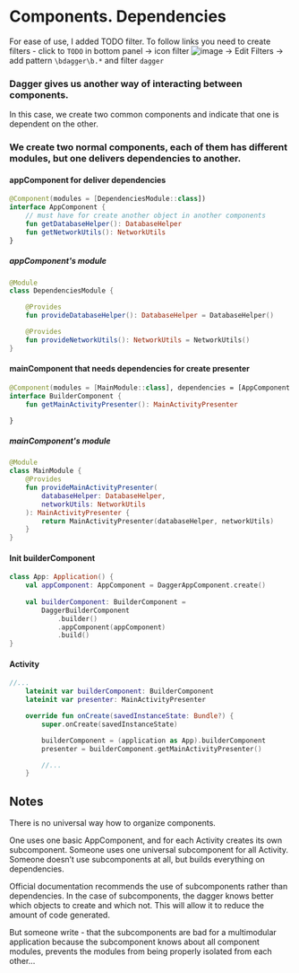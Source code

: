 # Components. Dependencies

For ease of use, I added TODO filter. To follow links you need to create filters - click to `TODO`
in bottom panel -> icon
filter ![image](https://user-images.githubusercontent.com/121166010/214673108-b36497d7-85a4-4086-8beb-c6e8dbe297ad.png)
-> Edit Filters -> add pattern `\bdagger\b.*` and filter `dagger`

### Dagger gives us another way of interacting between components.
In this case, we create two common components and indicate that one is dependent on the other.

### We create two normal components, each of them has different modules, but one delivers dependencies to another.

#### appComponent for deliver dependencies
```kotlin
@Component(modules = [DependenciesModule::class])
interface AppComponent {
    // must have for create another object in another components
    fun getDatabaseHelper(): DatabaseHelper
    fun getNetworkUtils(): NetworkUtils
}
```
##### appComponent's module
```kotlin
@Module
class DependenciesModule {

    @Provides
    fun provideDatabaseHelper(): DatabaseHelper = DatabaseHelper()

    @Provides
    fun provideNetworkUtils(): NetworkUtils = NetworkUtils()
}
```


#### mainComponent that needs dependencies for create presenter
```kotlin
@Component(modules = [MainModule::class], dependencies = [AppComponent::class])
interface BuilderComponent {
    fun getMainActivityPresenter(): MainActivityPresenter

}
```

##### mainComponent's module
```kotlin
@Module
class MainModule {
    @Provides
    fun provideMainActivityPresenter(
        databaseHelper: DatabaseHelper,
        networkUtils: NetworkUtils
    ): MainActivityPresenter {
        return MainActivityPresenter(databaseHelper, networkUtils)
    }
}
```

#### Init builderComponent
```kotlin
class App: Application() {
    val appComponent: AppComponent = DaggerAppComponent.create()
    
    val builderComponent: BuilderComponent =
        DaggerBuilderComponent
            .builder()
            .appComponent(appComponent)
            .build()
}
```

#### Activity
```kotlin
//...
    lateinit var builderComponent: BuilderComponent
    lateinit var presenter: MainActivityPresenter

    override fun onCreate(savedInstanceState: Bundle?) {
        super.onCreate(savedInstanceState)

        builderComponent = (application as App).builderComponent
        presenter = builderComponent.getMainActivityPresenter()

        //...
    }

```
## Notes
There is no universal way how to organize components.

One uses one basic AppComponent, and for each Activity creates its own subcomponent.
Someone uses one universal subcomponent for all Activity. Someone doesn’t use subcomponents at all,
but builds everything on dependencies.

Official documentation recommends the use of subcomponents rather than dependencies.
In the case of subcomponents, the dagger knows better which objects to create and which not.
This will allow it to reduce the amount of code generated.

But someone write - that the subcomponents are bad for a multimodular application because the 
subcomponent knows about all component modules, prevents the modules from being properly isolated from each other...
